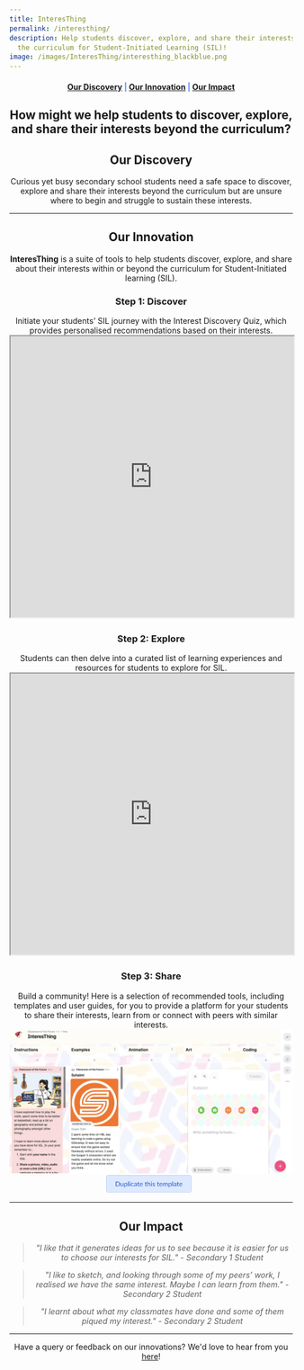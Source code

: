 ```yaml
---
title: InteresThing
permalink: /interesthing/
description: Help students discover, explore, and share their interests beyond
  the curriculum for Student-Initiated Learning (SIL)!
image: /images/InteresThing/interesthing_blackblue.png
---
```

<center><h4 style="color:#578ffe;"><a href="#discovery">Our Discovery</a>  |  <a href="#innovation">Our Innovation</a>  |  <a href="#impact">Our Impact</a></h4></center>

<center><h2>How might we help students to discover, explore, and share their interests beyond the curriculum? </h2></center>

<center><h2 id="discovery">Our Discovery</h2></center>
<center>Curious yet busy secondary school students need a safe space to discover, explore and share their interests beyond the curriculum but are unsure where to begin and struggle to sustain these interests.</center>

-----------------

<center><h2 id="innovation">Our Innovation</h2></center>
<center><b>InteresThing</b> is a suite of tools to help students discover, explore, and share about their interests within or beyond the curriculum for Student-Initiated learning (SIL).</center>

<center><h3>Step 1: Discover</h3></center>
<center>Initiate your students’ SIL journey with the Interest Discovery Quiz, which provides personalised recommendations based on their interests.</center>
<iframe style="width:100%;height:500px" src="https://www.checkfirst.gov.sg/c/ddb314c3-b4ff-45e7-bfbc-13d8f07b3e7c"></iframe>

<center><h3>Step 2: Explore</h3></center>
<center>Students can then delve into a curated list of learning experiences and resources for students to explore for SIL.</center>
<iframe style="width:100%;height:500px" src="https://docs.google.com/document/d/e/2PACX-1vQrrSU7362p3OmXdDAhsWhTJ4og6HWZjSdVg5xaXJpryeQX9hBC6OINeqwaZPOOtqFF4vXCgcPFw7tD/pub?embedded=true"></iframe>

<center><h3>Step 3: Share</h3></center>
<center>Build a community! Here is a selection of recommended tools, including templates and user guides, for you to provide a platform for your students to share their interests, learn from or connect with peers with similar interests.</center>
<img src="/images/InteresThing/interesthing%20padlet.png">
<center><a href="https://padlet.com/cotf/interesthing-dg7kiz1vrtrr7s5" target="_blank" rel="noopener noreferrer"><img src="/images/Buttons/duplicate%20this%20template.png" style="width:30%; display: inline; margin-right:0.5rem"></a></center>

------------------

<center><h2 id="impact">Our Impact</h2></center>

<center><blockquote><i>"I like that it generates ideas for us to see because it is easier for us to choose our interests for SIL." - Secondary 1 Student</i></blockquote></center>

<center><blockquote><i>"I like to sketch, and looking through some of my peers’ work, I realised we have the same interest. Maybe I can learn from them." - Secondary 2 Student</i></blockquote></center>

<center><blockquote><i>"I learnt about what my classmates have done and some of them piqued my interest." - Secondary 2 Student</i></blockquote></center>

--------

<center>Have a query or feedback on our innovations? We'd love to hear from you <a rel="noopener noreferrer" target="_blank" href="/contact">here</a>!</center>